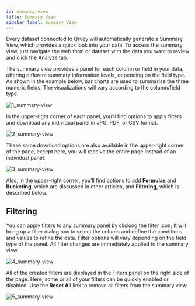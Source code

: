 ```yaml
---
id: summary-view
title: Summary View
sidebar_label: Summary View
---
```


<div style={{textAlign: "justify"}}>

Every dataset connected to Qrvey will automatically generate a Summary View, which provides a quick look into your data. To access the summary view, just navigate the web form or dataset with the data you want to review and click the Analyze tab.

The summary view provides a panel for each column or field in your data, offering different summary information levels, depending on the field type. As shown in the example below, bar charts are used to summarise the three numeric fields. The visualizations will vary according to the column/field type.

![1_summary-view](https://s3.amazonaws.com/cdn.qrvey.com/documentation_assets/ui-docs/dataviews/3.4.3.5_summary-view/1_summary-view.png#thumbnail)

In the upper-right corner of each panel, you’ll find options to apply filters and download any individual panel in JPG, PDF, or CSV format.

![2_summary-view](https://s3.amazonaws.com/cdn.qrvey.com/documentation_assets/ui-docs/dataviews/3.4.3.5_summary-view/2_summary-view.png#thumbnail-60)

These same download options are also available in the upper-right corner of the page, except here, you will receive the entire page instead of an individual panel.

![3_summary-view](https://s3.amazonaws.com/cdn.qrvey.com/documentation_assets/ui-docs/dataviews/3.4.3.5_summary-view/3_summary-view.png#thumbnail-60)

Also, in the upper-right corner, you’ll find options to add **Formulas** and **Bucketing**, which are discussed in other articles, and **Filtering**, which is described below.

## Filtering
You can apply filters to any summary panel by clicking the filter icon; It will bring up a filter dialog box to select the column and define the conditions and values to refine the data. Filter options will vary depending on the field type of the panel. All filter changes are immediately applied to the summary view.

![4_summary-view](https://s3.amazonaws.com/cdn.qrvey.com/documentation_assets/ui-docs/dataviews/3.4.3.5_summary-view/4summary-view.png#thumbnail-40) 

All of the created filters are displayed in the Filters panel on the right side of the page. Here, some or all of your filters can be quickly enabled or disabled. Use the **Reset All** link to remove all filters from the summary view.

![5_summary-view](https://s3.amazonaws.com/cdn.qrvey.com/documentation_assets/ui-docs/dataviews/3.4.3.5_summary-view/5_summary-view.png#thumbnail-40)

</div>